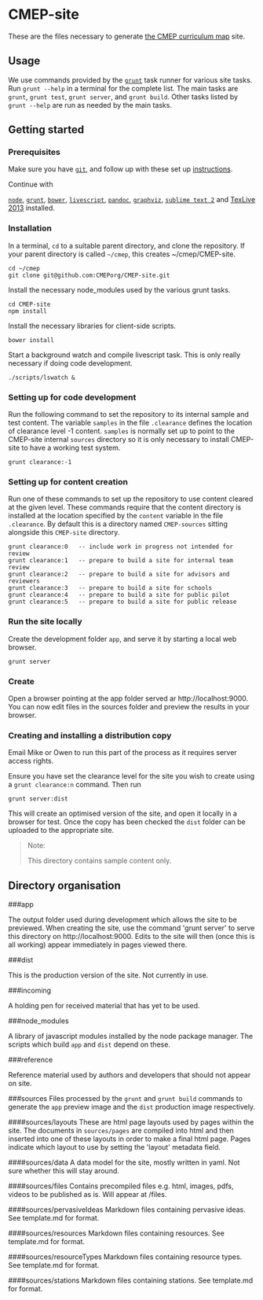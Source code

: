 CMEP-site
=========

These are the files necessary to generate  [the CMEP curriculum map](http://cambridge.maths.org) site.

Usage
-----

We use commands provided by the [`grunt`](http://gruntjs.com/) task runner for various site tasks. Run `grunt --help` in a terminal for the complete list. The main tasks are `grunt`, `grunt test`, `grunt server`, and `grunt build`. Other tasks listed by `grunt --help` are run as needed by the main tasks.


Getting started
---------------

### Prerequisites

Make sure you have [`git`](http://git-scm.com/),
and follow up with these set up [instructions](https://help.github.com/articles/set-up-git).

Continue with

[`node`](http://nodejs.org/), 
[`grunt`](http://gruntjs.com/), 
[`bower`](http://bower.io/),
[`livescript`](http://livescript.net), 
[`pandoc`](http://johnmacfarlane.net/pandoc/),
[`graphviz`](http://www.graphviz.org/Download.php), 
[`sublime text 2`](http://www.sublimetext.com/2) and
[TexLive 2013](http://www.tug.org/texlive/) installed.

### Installation

In a terminal, `cd` to a suitable parent directory, and clone the repository. If your parent directory is called `~/cmep`, this creates
~/cmep/CMEP-site.

```
cd ~/cmep
git clone git@github.com:CMEPorg/CMEP-site.git
```

Install the necessary node_modules used by the various grunt tasks.
```
cd CMEP-site
npm install
```

Install the necessary libraries for client-side scripts.
```
bower install
```


Start a background watch and compile livescript task. This is 
only really necessary if doing code development.
```
./scripts/lswatch &
``` 

### Setting up for code development

Run the following command to set the repository to its internal sample and test content.
The variable `samples`
in the file `.clearance` defines the location of clearance level -1 content. 
`samples` is normally set up to point to the CMEP-site internal `sources` directory so it
is only necessary to install CMEP-site to have a working test system. 

```
grunt clearance:-1
```

### Setting up for content creation

Run one of these commands to set up the repository to use content cleared at the given level.
These commands require that the content directory is installed at the location specified 
by the `content` variable in the file `.clearance`. By default this is a directory named 
`CMEP-sources` sitting alongside this `CMEP-site` directory.

```
grunt clearance:0   -- include work in progress not intended for review
grunt clearance:1   -- prepare to build a site for internal team review 
grunt clearance:2   -- prepare to build a site for advisors and reviewers
grunt clearance:3   -- prepare to build a site for schools
grunt clearance:4   -- prepare to build a site for public pilot
grunt clearance:5   -- prepare to build a site for public release
```

### Run the site locally

Create the development folder `app`, and serve it by starting a 
local web browser.
```
grunt server
```

### Create

Open a browser pointing at the app folder served ar http://localhost:9000. You can now edit files in the sources folder and preview the results in
your browser.

### Creating and installing a distribution copy

Email Mike or Owen to run this part of the process as it requires server access rights.

Ensure you have set the clearance level for the site you wish to create using
a `grunt clearance:n` command. Then run

```
grunt server:dist
```

This will create an optimised version of the site, and open it locally in a browser for
test. Once the copy has been checked the `dist` folder can be uploaded to the appropriate site.




>
> Note:
>
> This directory contains sample content only.
>

Directory organisation
----------------------

###app

The output folder used during development which allows the site to be previewed. When creating the site, use the command 'grunt server' to serve this directory on http://localhost:9000. Edits to the site will then (once this is all working) appear immediately in pages viewed there.

###dist

This is the production version of the site. Not currently in use.

###incoming

A holding pen for received material that has yet to be used.

###node_modules

A library of javascript modules installed by the node package manager. The scripts which build `app` and `dist` depend on these.

###reference

Reference material used by authors and developers that should not appear on site.

###sources
Files processed by the `grunt` and `grunt build` commands to generate the `app` preview image and the `dist` production image respectively.

####sources/layouts
These are html page layouts used by pages within the site. The documents in `sources/pages` are compiled into html and then inserted into one of these layouts in order to make a final html page. Pages indicate which layout to use by setting the 'layout' metadata field.

####sources/data
A data model for the site, mostly written in yaml. Not sure whether this will stay around.

####sources/files
Contains precompiled files e.g. html, images, pdfs, videos to be published as is. Will appear at <serverRootUrl>/files.

####sources/pervasiveIdeas
Markdown files containing pervasive ideas. See template.md for format.

####sources/resources
Markdown files containing resources. See template.md for format.

####sources/resourceTypes
Markdown files containing resource types. See template.md for format.

####sources/stations
Markdown files containing stations. See template.md for format.






